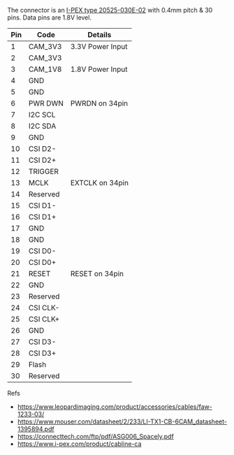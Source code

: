 The connector is an [I-PEX type 20525-030E-02](https://www.i-pex.com/product/cabline-ca) with 0.4mm pitch & 30 pins.
Data pins are 1.8V level.

| Pin | Code       | Details                              |
|-----|------------|--------------------------------------|
| 1   | CAM_3V3	   | 3.3V Power Input                     |
| 2   | CAM_3V3    |                                      |
| 3   | CAM_1V8	   | 1.8V Power Input                     |
| 4   | GND        |                   |
| 5   | GND        |                   |
| 6   | PWR DWN    | PWRDN on 34pin                  |
| 7   | I2C SCL    |                   |
| 8   | I2C SDA    |                   |
| 9   | GND        |                   |
| 10  | CSI D2-    |                   |
| 11  | CSI D2+    |                   |
| 12  | TRIGGER    |                   |
| 13  | MCLK       | EXTCLK on 34pin                  |
| 14  | Reserved   |                   |
| 15  | CSI D1-    |                   |
| 16  | CSI D1+    |                   |
| 17  | GND        |                   |
| 18  | GND        |                   |
| 19  | CSI D0-    |                   |
| 20  | CSI D0+    |                   |
| 21  | RESET      | RESET on 34pin                  |
| 22  | GND        |                   |
| 23  | Reserved   |                   |
| 24  | CSI CLK-   |                   |
| 25  | CSI CLK+   |                   |
| 26  | GND        |                   |
| 27  | CSI D3-    |                   |
| 28  | CSI D3+    |                   |
| 29  | Flash      |                   |
| 30  | Reserved   |                   |

Refs
- https://www.leopardimaging.com/product/accessories/cables/faw-1233-03/
- https://www.mouser.com/datasheet/2/233/LI-TX1-CB-6CAM_datasheet-1395894.pdf
- https://connecttech.com/ftp/pdf/ASG006_Spacely.pdf
- https://www.i-pex.com/product/cabline-ca

